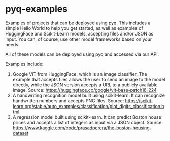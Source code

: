 # pyq-examples
Examples of projects that can be deployed using pyq. This includes a simple Hello World to help you get started, as well as examples of HuggingFace and Scikit-Learn models, accepting files and/or JSON as input. You can, of course, use other model frameworks based on your needs.

All of these models can be deployed using pyq and accessed via our API.

Examples include:
1. Google ViT from HuggingFace, which is an image classifier. The example that accepts files allows the user to send an image to the model directly, while the JSON version accepts a URL to a publicly available image. Source: https://huggingface.co/google/vit-base-patch16-224
2. A handwriting recognition model built using scikit-learn. It can recognize handwritten numbers and accepts PNG files. Source: https://scikit-learn.org/stable/auto_examples/classification/plot_digits_classification.html
3. A regression model built using scikit-learn. It can predict Boston house prices and accepts a list of integers as input via a JSON object. Source: https://www.kaggle.com/code/prasadperera/the-boston-housing-dataset
